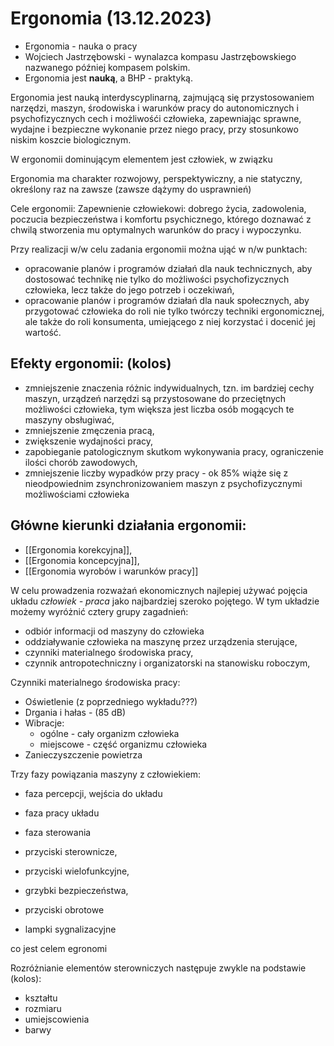 # Ergonomia (13.12.2023)

- Ergonomia - nauka o pracy
- Wojciech Jastrzębowski - wynalazca kompasu Jastrzębowskiego nazwanego później kompasem polskim.
- Ergonomia jest **nauką**, a BHP - praktyką.

Ergonomia jest nauką interdyscyplinarną, zajmującą się przystosowaniem narzędzi,
maszyn, środowiska i warunków pracy do autonomicznych i psychofizycznych cech i
możliwośći człowieka, zapewniając sprawne, wydajne i bezpieczne wykonanie przez
niego pracy, przy stosunkowo niskim koszcie biologicznym.


W ergonomii dominującym elementem jest człowiek, w związku


Ergonomia ma charakter rozwojowy, perspektywiczny, a nie statyczny, określony raz na zawsze (zawsze dążymy do usprawnień)

Cele ergonomii:
Zapewnienie człowiekowi: dobrego życia, zadowolenia, poczucia bezpieczeństwa i komfortu psychicznego,
którego doznawać z chwilą stworzenia mu optymalnych warunków do pracy i wypoczynku.

Przy realizacji w/w celu zadania ergonomii można ująć w n/w punktach:

- opracowanie planów i programów działań dla nauk technicznych, aby dostosować technikę nie tylko do możliwości psychofizycznych człowieka, lecz także do jego potrzeb i oczekiwań,
- opracowanie planów i programów działań dla nauk społecznych, aby przygotować człowieka do roli nie tylko twórczy techniki ergonomicznej, ale także do roli konsumenta, umiejącego z niej korzystać i docenić jej wartość.

## Efekty ergonomii: (kolos)
- zmniejszenie znaczenia różnic indywidualnych, tzn. im bardziej cechy maszyn, urządzeń narzędzi są przystosowane do przeciętnych możliwości człowieka, tym większa jest liczba osób mogących te maszyny obsługiwać,
- zmniejszenie zmęczenia pracą,
- zwiększenie wydajności pracy,
- zapobieganie patologicznym skutkom wykonywania pracy, ograniczenie ilości chorób zawodowych,
- zmniejszenie liczby wypadków przy pracy - ok 85% wiąże się z nieodpowiednim zsynchronizowaniem maszyn z psychofizycznymi możliwościami człowieka

## Główne kierunki działania ergonomii:
- [[Ergonomia korekcyjna]],
- [[Ergonomia koncepcyjna]],
- [[Ergonomia wyrobów i warunków pracy]]



W celu prowadzenia rozważań ekonomicznych najlepiej używać pojęcia układu *człowiek - praca* jako najbardziej szeroko pojętego. W tym układzie możemy wyróżnić cztery grupy zagadnień:
- odbiór informacji od maszyny do człowieka
- oddziaływanie człowieka na maszynę przez urządzenia sterujące,
- czynniki materialnego środowiska pracy,
- czynnik antropotechniczny i organizatorski na stanowisku roboczym,


Czynniki materialnego środowiska pracy:
- Oświetlenie (z poprzedniego wykładu???)
- Drgania i hałas - (85 dB)
- Wibracje:
	- ogólne - cały organizm człowieka
	- miejscowe - część organizmu człowieka
- Zanieczyszczenie powietrza

Trzy fazy powiązania maszyny z człowiekiem:
- faza percepcji, wejścia do układu
- faza pracy układu
- faza sterowania



- przyciski sterownicze,
- przyciski wielofunkcyjne,
- grzybki bezpieczeństwa,
- przyciski obrotowe
- lampki sygnalizacyjne

co jest celem egronomi


Rozróżnianie elementów sterowniczych następuje zwykle na podstawie (kolos):
- kształtu
- rozmiaru
- umiejscowienia
- barwy

